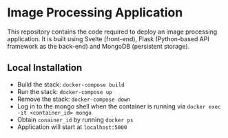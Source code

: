 # Image Processing Application

This repository contains the code required to deploy an image processing application. It is built using Svelte (front-end), Flask (Python-based API framework as the back-end) and MongoDB (persistent storage).

## Local Installation

- Build the stack: `docker-compose build`
- Run the stack: `docker-compose up`
- Remove the stack: `docker-compose down`
- Log in to the mongo shell when the container is running via `docker exec -it <container_id> mongo`
- Obtain `conainer_id` by running `docker ps`
- Application will start at `localhost:5000`

